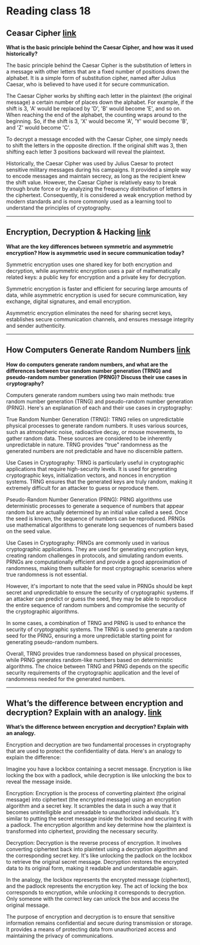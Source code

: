 # Reading class 18

## Ceasar Cipher [link](https://en.wikipedia.org/wiki/Caesar_cipher)

**What is the basic principle behind the Caesar Cipher, and how was it used historically?**

The basic principle behind the Caesar Cipher is the substitution of letters in a message with other letters that are a fixed number of positions down the alphabet. It is a simple form of substitution cipher, named after Julius Caesar, who is believed to have used it for secure communication.

The Caesar Cipher works by shifting each letter in the plaintext (the original message) a certain number of places down the alphabet. For example, if the shift is 3, 'A' would be replaced by 'D', 'B' would become 'E', and so on. When reaching the end of the alphabet, the counting wraps around to the beginning. So, if the shift is 3, 'X' would become 'A', 'Y' would become 'B', and 'Z' would become 'C'.

To decrypt a message encoded with the Caesar Cipher, one simply needs to shift the letters in the opposite direction. If the original shift was 3, then shifting each letter 3 positions backward will reveal the plaintext.

Historically, the Caesar Cipher was used by Julius Caesar to protect sensitive military messages during his campaigns. It provided a simple way to encode messages and maintain secrecy, as long as the recipient knew the shift value. However, the Caesar Cipher is relatively easy to break through brute force or by analyzing the frequency distribution of letters in the ciphertext. Consequently, it is considered a weak encryption method by modern standards and is more commonly used as a learning tool to understand the principles of cryptography.

------------------

## Encryption, Decryption & Hacking [link](https://www.khanacademy.org/computing/computers-and-internet/xcae6f4a7ff015e7d:online-data-security/xcae6f4a7ff015e7d:data-encryption-techniques/a/encryption-decryption-and-code-cracking)

**What are the key differences between symmetric and asymmetric encryption? How is asymmetric used in secure communication today?**

Symmetric encryption uses one shared key for both encryption and decryption, while asymmetric encryption uses a pair of mathematically related keys: a public key for encryption and a private key for decryption.

Symmetric encryption is faster and efficient for securing large amounts of data, while asymmetric encryption is used for secure communication, key exchange, digital signatures, and email encryption.

Asymmetric encryption eliminates the need for sharing secret keys, establishes secure communication channels, and ensures message integrity and sender authenticity.

------------------

## How Computers Generate Random Numbers [link](https://www.howtogeek.com/183051/htg-explains-how-computers-generate-random-numbers/)

**How do computers generate random numbers, and what are the differences between true random number generation (TRNG) and pseudo-random number generation (PRNG)? Discuss their use cases in cryptography?**

Computers generate random numbers using two main methods: true random number generation (TRNG) and pseudo-random number generation (PRNG). Here's an explanation of each and their use cases in cryptography:

True Random Number Generation (TRNG):
TRNG relies on unpredictable physical processes to generate random numbers. It uses various sources, such as atmospheric noise, radioactive decay, or mouse movements, to gather random data. These sources are considered to be inherently unpredictable in nature. TRNG provides "true" randomness as the generated numbers are not predictable and have no discernible pattern.

Use Cases in Cryptography: TRNG is particularly useful in cryptographic applications that require high-security levels. It is used for generating cryptographic keys, initialization vectors, and nonces in encryption systems. TRNG ensures that the generated keys are truly random, making it extremely difficult for an attacker to guess or reproduce them.

Pseudo-Random Number Generation (PRNG):
PRNG algorithms use deterministic processes to generate a sequence of numbers that appear random but are actually determined by an initial value called a seed. Once the seed is known, the sequence of numbers can be reproduced. PRNGs use mathematical algorithms to generate long sequences of numbers based on the seed value.

Use Cases in Cryptography: PRNGs are commonly used in various cryptographic applications. They are used for generating encryption keys, creating random challenges in protocols, and simulating random events. PRNGs are computationally efficient and provide a good approximation of randomness, making them suitable for most cryptographic scenarios where true randomness is not essential.

However, it's important to note that the seed value in PRNGs should be kept secret and unpredictable to ensure the security of cryptographic systems. If an attacker can predict or guess the seed, they may be able to reproduce the entire sequence of random numbers and compromise the security of the cryptographic algorithms.

In some cases, a combination of TRNG and PRNG is used to enhance the security of cryptographic systems. The TRNG is used to generate a random seed for the PRNG, ensuring a more unpredictable starting point for generating pseudo-random numbers.

Overall, TRNG provides true randomness based on physical processes, while PRNG generates random-like numbers based on deterministic algorithms. The choice between TRNG and PRNG depends on the specific security requirements of the cryptographic application and the level of randomness needed for the generated numbers.

------------------

## What’s the difference between encryption and decryption? Explain with an analogy. [link](https://www.khanacademy.org/computing/computers-and-internet/xcae6f4a7ff015e7d:online-data-security/xcae6f4a7ff015e7d:data-encryption-techniques/a/encryption-decryption-and-code-cracking)

**What’s the difference between encryption and decryption? Explain with an analogy.**

Encryption and decryption are two fundamental processes in cryptography that are used to protect the confidentiality of data. Here's an analogy to explain the difference:

Imagine you have a lockbox containing a secret message. Encryption is like locking the box with a padlock, while decryption is like unlocking the box to reveal the message inside.

Encryption:
Encryption is the process of converting plaintext (the original message) into ciphertext (the encrypted message) using an encryption algorithm and a secret key. It scrambles the data in such a way that it becomes unintelligible and unreadable to unauthorized individuals. It's similar to putting the secret message inside the lockbox and securing it with a padlock. The encryption algorithm and key determine how the plaintext is transformed into ciphertext, providing the necessary security.

Decryption:
Decryption is the reverse process of encryption. It involves converting ciphertext back into plaintext using a decryption algorithm and the corresponding secret key. It's like unlocking the padlock on the lockbox to retrieve the original secret message. Decryption restores the encrypted data to its original form, making it readable and understandable again.

In the analogy, the lockbox represents the encrypted message (ciphertext), and the padlock represents the encryption key. The act of locking the box corresponds to encryption, while unlocking it corresponds to decryption. Only someone with the correct key can unlock the box and access the original message.

The purpose of encryption and decryption is to ensure that sensitive information remains confidential and secure during transmission or storage. It provides a means of protecting data from unauthorized access and maintaining the privacy of communications.

